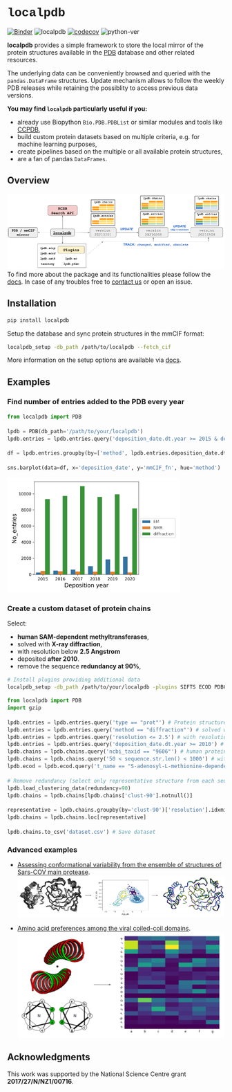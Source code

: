 # **<span style="font-family: 'Courier New';">localpdb</span>**

[![Binder](https://mybinder.org/badge_logo.svg)](https://mybinder.org/v2/gh/labstructbioinf/localpdb-mybinder/binder?filepath=readme_example.ipynb)
![localpdb](https://img.shields.io/pypi/v/localpdb)
[![codecov](https://codecov.io/gh/labstructbioinf/localpdb/branch/master/graph/badge.svg)](https://codecov.io/gh/labstructbioinf/localpdb) 
![python-ver](https://img.shields.io/badge/python-%3E=3.6.1-blue)

**localpdb** provides a simple framework to store the local mirror of the protein structures available in the [PDB](https://www.rcsb.org/) database and other related resources.

The underlying data can be conveniently browsed and queried with the `pandas.DataFrame` structures. 
Update mechanism allows to follow the weekly PDB releases while retaining the possiblity to access previous data versions.

**You may find `localpdb` particularly useful if you:**

- already use Biopython `Bio.PDB.PDBList` or similar modules and tools like 
  [CCPDB](https://webs.iiitd.edu.in/raghava/ccpdb/),
- build custom protein datasets based on multiple criteria, e.g. for machine learning purposes,
- create pipelines based on the multiple or all available protein structures,
- are a fan of pandas `DataFrames`.

## Overview
![Overview](docs/img/overview.png?raw=true)
To find more about the package and its functionalities please follow the [docs](https://labstructbioinf.github.io/localpdb/overview). In case of any troubles free to [contact us](https://lbs.cent.uw.edu.pl) or open an issue.

## Installation

```sh
pip install localpdb
```
Setup the database and sync protein structures in the mmCIF format:
```sh
localpdb_setup -db_path /path/to/localpdb --fetch_cif
```
More information on the setup options are available via [docs](https://labstructbioinf.github.io/localpdb/setup).

## Examples
### Find number of entries added to the PDB every year
```python
from localpdb import PDB

lpdb = PDB(db_path='/path/to/your/localpdb')
lpdb.entries = lpdb.entries.query('deposition_date.dt.year >= 2015 & deposition_date.dt.year <= 2020')

df = lpdb.entries.groupby(by=['method', lpdb.entries.deposition_date.dt.year])['mmCIF_fn'].count().reset_index()

sns.barplot(data=df, x='deposition_date', y='mmCIF_fn', hue='method')
```
![Example1](docs/img/example1.png?raw=true)

### Create a custom dataset of protein chains
Select:

- **human SAM-dependent methyltransferases**, 
- solved with **X-ray diffraction**, 
- with resolution below **2.5 Angstrom**
- deposited **after 2010**. 
- remove the sequence **redundancy at 90%**,
```sh
# Install plugins providing additional data
localpdb_setup -db_path /path/to/your/localpdb -plugins SIFTS ECOD PDBClustering
```
```python
from localpdb import PDB
import gzip

lpdb.entries = lpdb.entries.query('type == "prot"') # Protein structures
lpdb.entries = lpdb.entries.query('method == "diffraction"') # solved with X-ray diffraction
lpdb.entries = lpdb.entries.query('resolution <= 2.5') # with resolution below 2.5A
lpdb.entries = lpdb.entries.query('deposition_date.dt.year >= 2010') # added after 2010
lpdb.chains = lpdb.chains.query('ncbi_taxid == "9606"') # human proteins
lpdb.chains = lpdb.chains.query('50 < sequence.str.len() < 1000') # with defined length range
lpdb.ecod = lpdb.ecod.query('t_name == "S-adenosyl-L-methionine-dependent methyltransferases"') # SAM dependent methyltransferases

# Remove redundancy (select only representative structure from each sequence cluster)
lpdb.load_clustering_data(redundancy=90)
lpdb.chains = lpdb.chains[lpdb.chains['clust-90'].notnull()]

representative = lpdb.chains.groupby(by='clust-90')['resolution'].idxmin()
lpdb.chains = lpdb.chains.loc[representative]

lpdb.chains.to_csv('dataset.csv') # Save dataset
```
### Advanced examples
- [Assessing conformational variability from the ensemble of structures of Sars-COV main protease](https://labstructbioinf.github.io/localpdb/ex1/).
![Example1](docs/img/example3.png?raw=true)
 
- [Amino acid preferences among the viral coiled-coil domains](https://labstructbioinf.github.io/localpdb/ex2/).
![Example2](docs/img/example2.png?raw=true)


## Acknowledgments
This work was supported by the National Science Centre grant **2017/27/N/NZ1/00716**.

